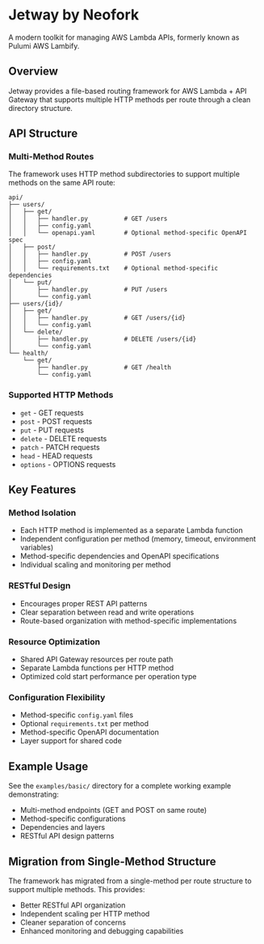 # Jetway by Neofork

A modern toolkit for managing AWS Lambda APIs, formerly known as Pulumi AWS Lambify.

## Overview

Jetway provides a file-based routing framework for AWS Lambda + API Gateway that supports multiple HTTP methods per route through a clean directory structure.

## API Structure

### Multi-Method Routes

The framework uses HTTP method subdirectories to support multiple methods on the same API route:

```
api/
├── users/
│   ├── get/
│   │   ├── handler.py          # GET /users
│   │   ├── config.yaml
│   │   └── openapi.yaml        # Optional method-specific OpenAPI spec
│   ├── post/
│   │   ├── handler.py          # POST /users  
│   │   ├── config.yaml
│   │   └── requirements.txt    # Optional method-specific dependencies
│   └── put/
│       ├── handler.py          # PUT /users
│       └── config.yaml
├── users/{id}/
│   ├── get/
│   │   ├── handler.py          # GET /users/{id}
│   │   └── config.yaml
│   └── delete/
│       ├── handler.py          # DELETE /users/{id}
│       └── config.yaml
└── health/
    └── get/
        ├── handler.py          # GET /health
        └── config.yaml
```

### Supported HTTP Methods

- `get` - GET requests
- `post` - POST requests  
- `put` - PUT requests
- `delete` - DELETE requests
- `patch` - PATCH requests
- `head` - HEAD requests
- `options` - OPTIONS requests

## Key Features

### Method Isolation
- Each HTTP method is implemented as a separate Lambda function
- Independent configuration per method (memory, timeout, environment variables)
- Method-specific dependencies and OpenAPI specifications
- Individual scaling and monitoring per method

### RESTful Design
- Encourages proper REST API patterns
- Clear separation between read and write operations
- Route-based organization with method-specific implementations

### Resource Optimization
- Shared API Gateway resources per route path
- Separate Lambda functions per HTTP method
- Optimized cold start performance per operation type

### Configuration Flexibility
- Method-specific `config.yaml` files
- Optional `requirements.txt` per method
- Method-specific OpenAPI documentation
- Layer support for shared code

## Example Usage

See the `examples/basic/` directory for a complete working example demonstrating:
- Multi-method endpoints (GET and POST on same route)
- Method-specific configurations
- Dependencies and layers
- RESTful API design patterns

## Migration from Single-Method Structure

The framework has migrated from a single-method per route structure to support multiple methods. This provides:
- Better RESTful API organization
- Independent scaling per HTTP method
- Cleaner separation of concerns
- Enhanced monitoring and debugging capabilities
